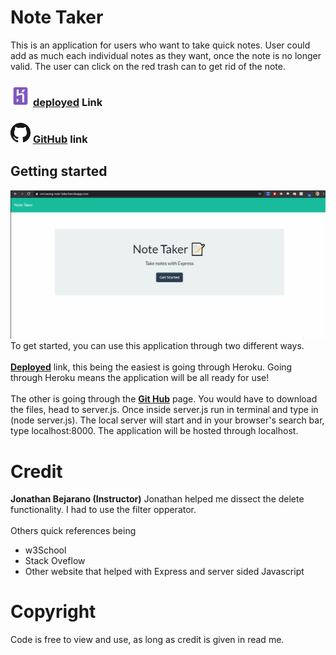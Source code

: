 
# Note Taker
This is an application for users who want to take quick notes. User could add as much each individual notes as they want, once the note is no longer valid. The user can click on the red trash can to get rid of the note.
### <img src="readMe/herokuLogo.png" alt="Heroku Logo"> <a href = "https://ericcwong-note-taker.herokuapp.com/" target="_blank">deployed</a> Link

### <img src="readMe/githubLogo.png" alt="GitHub Logo"> <a href = "https://github.com/Ericcwong/Note-Taker" target="_blank">GitHub</a> link

## Getting started 
<img src ="readMe/noteTaker.gif" alt="Note taker gif">
To get started, you can use this application through two different ways.<br> <br>
<strong><a href="https://ericcwong-note-taker.herokuapp.com/">Deployed</a></strong> link, this being the easiest is going through Heroku. Going through Heroku means the application will be all ready for use! <br><br> 
The other is going through the <strong><a href="https://github.com/Ericcwong/Note-Taker">Git Hub</a></strong> page. You would have to download the files, head to server.js. Once inside server.js run in terminal and type in (node server.js). The local server will start and in your browser's search bar, type localhost:8000. The application will be hosted through localhost.

# Credit
<strong>Jonathan Bejarano (Instructor)</strong> Jonathan helped me dissect the delete functionality. I had to use the filter opperator.<br><br>
Others quick references being 
<ul>
    <li>w3School</li>
    <li>Stack Oveflow</li>
    <li>Other website that helped with Express and server sided Javascript</li>
</ul>

# Copyright
Code is free to view and use, as long as credit is given in read me.